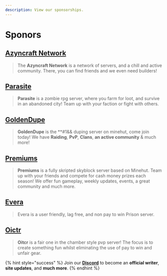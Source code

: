 ```yaml
---
description: View our sponsorships.
---
```


# Sponors

## [Azyncraft Network](https://discord.gg/tP5KGax)
 > The **Azyncraft Network** is a network of servers, and a chill and active community. There, you can find friends and we even need builders!

## [Parasite](https://discord.parasitemc.com/)
 > **Parasite** is a zombie rpg server, where you farm for loot, and survive in an abandoned city! Team up with your faction or fight with others.

## [GoldenDupe](https://discord.gg/4F9yfHf)
 > **GoldenDupe** is the **#1&& duping server on minehut, come join today! We have **Raiding**, **PvP**, **Clans**, **an active community** & much more!

## [Premiums](https://discord.gg/vvajrHX)
> **Premiums** is a fully skripted skyblock server based on Minehut. Team up with your friends and compete for cash money prizes each season! We offer fun gameplay, weekly updates, events, a great community and much more.

## [Evera](https://discord.gg/XfJBzuA)
> Evera is a user friendly, lag free, and non pay to win Prison server. 

## [Oictr](https://discord.gg/GPyc8Z2)
> **Oitcr** is a fair one in the chamber style pvp server! The focus is to create something fun whilst eliminating the use of pay to win and unfair gear. 

{% hint style="success" %}
Join our **[Discord](https://discord.gg/TYhH5bK)** to become an **official writer**, **site updates**, and **much more**.
{% endhint %}
